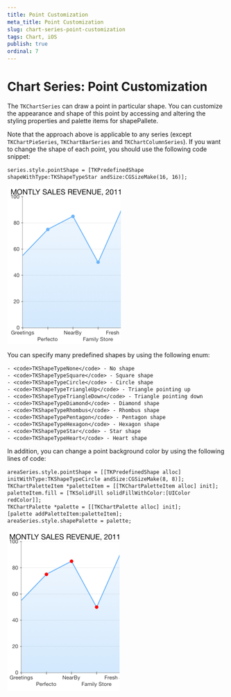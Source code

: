 ```yaml
---
title: Point Customization
meta_title: Point Customization
slug: chart-series-point-customization
tags: Chart, iOS
publish: true
ordinal: 7
---
```


# Chart Series: Point Customization

The <code>TKChartSeries</code> can draw a point in particular shape. You can customize the appearance and shape of this point by accessing and altering the styling properties and palette items for shapePallete.

Note that the approach above is applicable to any series (except <code>TKChartPieSeries</code>, <code>TKChartBarSeries</code> and <code>TKChartColumnSeries</code>). If you want to change the shape of each point, you should use the following code snippet:

    series.style.pointShape = [TKPredefinedShape shapeWithType:TKShapeTypeStar andSize:CGSizeMake(16, 16)];

<img src="../../images/chart-series-point001.png"/>

You can specify many predefined shapes by using the following enum:

    - <code>TKShapeTypeNone</code> - No shape
    - <code>TKShapeTypeSquare</code> - Square shape
    - <code>TKShapeTypeCircle</code> - Circle shape
    - <code>TKShapeTypeTriangleUp</code> - Triangle pointing up    
    - <code>TKShapeTypeTriangleDown</code> - Triangle pointing down
    - <code>TKShapeTypeDiamond</code> - Diamond shape
    - <code>TKShapeTypeRhombus</code> - Rhombus shape
    - <code>TKShapeTypePentagon</code> - Pentagon shape
    - <code>TKShapeTypeHexagon</code> - Hexagon shape
    - <code>TKShapeTypeStar</code> - Star shape
    - <code>TKShapeTypeHeart</code> - Heart shape

In addition, you can change a point background color by using the following lines of code:

    areaSeries.style.pointShape = [[TKPredefinedShape alloc] initWithType:TKShapeTypeCircle andSize:CGSizeMake(8, 8)];
    TKChartPaletteItem *paletteItem = [[TKChartPaletteItem alloc] init];
    paletteItem.fill = [TKSolidFill solidFillWithColor:[UIColor redColor]];
    TKChartPalette *palette = [[TKChartPalette alloc] init];
    [palette addPaletteItem:paletteItem];
    areaSeries.style.shapePalette = palette;

<img src="../../images/chart-series-point002.png"/>



